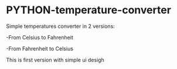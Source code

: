 # PYTHON-temperature-converter


Simple temperatures converter in 2 versions:

-From Celsius to Fahrenheit

-From Fahrenheit to Celsius

This is first version with simple ui desigh
